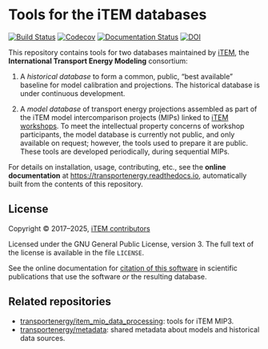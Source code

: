 Tools for the iTEM databases
============================

[![Build Status](https://travis-ci.org/transportenergy/database.svg?branch=master)](https://travis-ci.org/transportenergy/database)
[![Codecov](https://img.shields.io/codecov/c/gh/transportenergy/database.svg)](https://codecov.io/gh/transportenergy/database)
[![Documentation Status](https://readthedocs.org/projects/transportenergy/badge/?version=latest)](https://transportenergy.readthedocs.io/en/latest/?badge=latest)
[![DOI](https://zenodo.org/badge/DOI/10.5281/zenodo.4271789.svg)](https://doi.org/10.5281/zenodo.4271789)


This repository contains tools for two databases maintained by [iTEM](https://transportenergy.org), the **International Transport Energy Modeling** consortium:

1. A *historical database* to form a common, public, “best available” baseline for model calibration and projections.
   The historical database is under continuous development.

2. A *model database* of transport energy projections assembled as part of the iTEM model intercomparison projects (MIPs) linked to [iTEM workshops](https://transportenergy.org/workshops/).
   To meet the intellectual property concerns of workshop participants, the model database is currently not public, and only available on request; however, the tools used to prepare it are public.
   These tools are developed periodically, during sequential MIPs.

For details on installation, usage, contributing, etc., see the **online documentation** at https://transportenergy.readthedocs.io, automatically built from the contents of this repository.

License
-------

Copyright © 2017–2025, [iTEM contributors](https://github.com/transportenergy/database/graphs/contributors)

Licensed under the GNU General Public License, version 3.
The full text of the license is available in the file `LICENSE`.

See the online documentation for [citation of this software](https://transportenergy.readthedocs.io/#citation) in scientific publications that use the software *or* the resulting database.

Related repositories
--------------------

- [transportenergy/item_mip_data_processing](https://github.com/transportenergy/item_mip_data_processing): tools for iTEM MIP3.
- [transportenergy/metadata](https://github.com/transportenergy/metadata): shared metadata about models and historical data sources.
